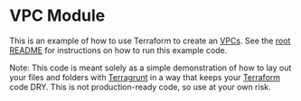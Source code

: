# VPC Module

This is an example of how to use Terraform to create an [VPCs](https://aws.amazon.com/vpc/). See the 
[root README](/README.md) for instructions on how to run this example code. 

Note: This code is meant solely as a simple demonstration of how to lay out your files and folders with 
[Terragrunt](https://github.com/gruntwork-io/terragrunt) in a way that keeps your [Terraform](https://www.terraform.io)
code DRY. This is not production-ready code, so use at your own risk.

